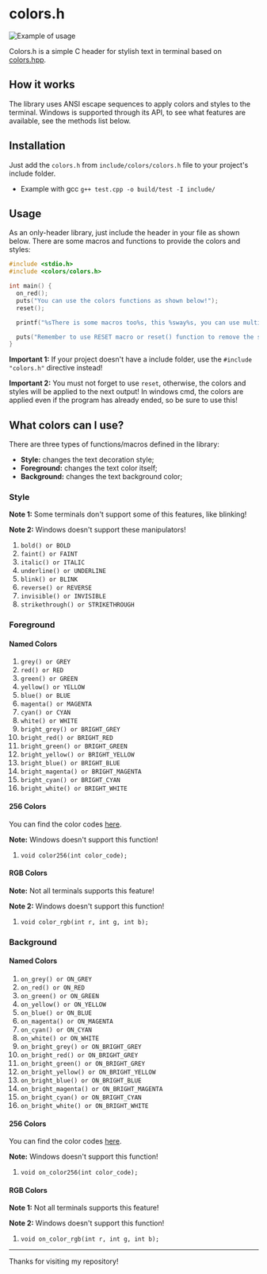
#  colors.h

![Example of usage](https://imgur.com/jIs5Vyf.png)


Colors.h is a simple C header for stylish text in terminal based on [colors.hpp](https://github.com/hugorplobo/colors.hpp).

## How it works

The library uses ANSI escape sequences to apply colors and styles to the terminal. Windows is supported through its API, to see what features are available, see the methods list below.

## Installation

Just add the `colors.h` from `include/colors/colors.h` file to your project's include folder.

- Example with gcc
`g++ test.cpp -o build/test -I include/`

## Usage

As an only-header library, just include the header in your file as shown below. There are some macros and functions to provide the colors and styles:

```c
#include <stdio.h>
#include <colors/colors.h>

int main() {
  on_red();
  puts("You can use the colors functions as shown below!");
  reset();

  printf("%sThere is some macros too%s, this %sway%s, you can use multiple styles in one string", ON_RED, RESET, BOLD, RESET);

  puts("Remember to use RESET macro or reset() function to remove the styles!");
}
```
**Important 1:** If your project doesn't have a include folder, use the `#include "colors.h"` directive instead!

**Important 2:** You must not forget to use `reset`, otherwise, the colors and styles will be applied to the next output! In windows cmd, the colors are applied even if the program has already ended, so be sure to use this!

## What colors can I use?

There are three types of functions/macros defined in the library:

- **Style:** changes the text decoration style;
- **Foreground:** changes the text color itself;
- **Background:** changes the text background color;

### Style
**Note 1:** Some terminals don't support some of this features, like blinking!

**Note 2:** Windows doesn't support these manipulators!
1. `bold() or BOLD`
2. `faint() or FAINT`
3. `italic() or ITALIC`
4. `underline() or UNDERLINE`
5. `blink() or BLINK`
6. `reverse() or REVERSE`
7. `invisible() or INVISIBLE`
8. `strikethrough() or STRIKETHROUGH`

### Foreground

#### Named Colors
1. `grey() or GREY`
2. `red() or RED`
3. `green() or GREEN`
4. `yellow() or YELLOW`
5. `blue() or BLUE`
6. `magenta() or MAGENTA`
7. `cyan() or CYAN`
8. `white() or WHITE`
9. `bright_grey() or BRIGHT_GREY`
10. `bright_red() or BRIGHT_RED`
11. `bright_green() or BRIGHT_GREEN`
12. `bright_yellow() or BRIGHT_YELLOW`
13. `bright_blue() or BRIGHT_BLUE`
14. `bright_magenta() or BRIGHT_MAGENTA`
15. `bright_cyan() or BRIGHT_CYAN`
16. `bright_white() or BRIGHT_WHITE`

#### 256 Colors
You can find the color codes [here](https://gist.github.com/fnky/458719343aabd01cfb17a3a4f7296797#256-colors).

**Note:** Windows doesn't support this function!
1. `void color256(int color_code);` 

#### RGB Colors
**Note:** Not all terminals supports this feature!

**Note 2:** Windows doesn't support this function!
1. `void color_rgb(int r, int g, int b);`

### Background

#### Named Colors
1. `on_grey() or ON_GREY`
2. `on_red() or ON_RED`
3. `on_green() or ON_GREEN`
4. `on_yellow() or ON_YELLOW`
5. `on_blue() or ON_BLUE`
6. `on_magenta() or ON_MAGENTA`
7. `on_cyan() or ON_CYAN`
8. `on_white() or ON_WHITE`
9. `on_bright_grey() or ON_BRIGHT_GREY`
10. `on_bright_red() or ON_BRIGHT_GREY`
11. `on_bright_green() or ON_BRIGHT_GREY`
12. `on_bright_yellow() or ON_BRIGHT_YELLOW`
13. `on_bright_blue() or ON_BRIGHT_BLUE`
14. `on_bright_magenta() or ON_BRIGHT_MAGENTA`
15. `on_bright_cyan() or ON_BRIGHT_CYAN`
16. `on_bright_white() or ON_BRIGHT_WHITE`

#### 256 Colors
You can find the color codes [here](https://gist.github.com/fnky/458719343aabd01cfb17a3a4f7296797#256-colors).

**Note:** Windows doesn't support this function!
1. `void on_color256(int color_code);` 

#### RGB Colors
**Note 1:** Not all terminals supports this feature!

**Note 2:** Windows doesn't support this function!
1. `void on_color_rgb(int r, int g, int b);`

-----

Thanks for visiting my repository!
